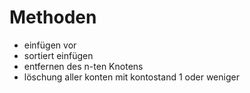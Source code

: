 # Methoden

- einfügen vor
- sortiert einfügen
- entfernen des n-ten Knotens
- löschung aller konten mit kontostand 1 oder weniger
